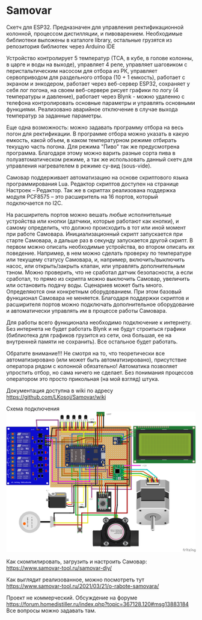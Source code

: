 # Samovar
Скетч для ESP32.
Предназначен для управления ректификационной колонной, процессом дистилляции, и пивоварением. Необходимые библиотеки выложены в каталоге library, остальные грузятся из репозитория библиотек через Arduino IDE

Устройство контролирует 5 температур (ТСА, в кубе, в голове колонны, в царге и воды на выходе), управляет 4 реле, управляет шаговиком с перистальтическим насосом для отбора из РК, управляет сервоприводом для раздельного отбора (10 + 1 емкость), работает с экраном и энкодером, работает через веб-сервер ESP32, сохраняет у себя лог погона, на своем веб-сервере рисует графики по логу (4 температуры и давление), работает через Blynk  - можно удаленно с телефона контролировать основные параметры и управлять основными функциями. Реализовано аварийное отключение в случае выхода температур за заданные параметры.

Еще одна возможность: можно задавать программу отбора на весь погон для ректификации. В программе отбора можно указать в какую емкость, какой объем, в каком температурном режиме отбирать текущую часть погона.
Для режима "Пиво" так же предусмотрена программа. Благодаря этому можно варить разные сорта пива в полуавтоматическом режиме, а так же использовать данный скетч для управления нагревателем в режиме су-вид (sous-vide). 

Самовар поддерживает автоматизацию на основе скриптового языка программирования Lua. Редактор скриптов доступен на странице Настроек – Редактор.
Так же в скриптах реализована поддержка модуля PCF8575 – это расширитель на 16 портов, который подключается по I2C.

На расширитель портов можно вешать любые исполнительные устройства или кнопки (датчики, которые работают как кнопки), и самому определить, что должно происходить в тот или иной момент при работе Самовара.
Инициализационный скрипт запускается при старте Самовара, а дальше раз в секунду запускается другой скрипт. В первом можно описать необходимые устройства, во втором описать их поведение. Например, в нем можно сделать проверку по температуре или текущему статусу Самовара, и, например, включить/выключить насос, или открыть/закрыть клапан, или управлять дополнительным тэном. Можно проверить, что не сработал датчик безопасности, а если сработал, то прямо из скрипта можно выключить Самовар, увеличить или остановить подачу воды. Сценариев может быть много. Определяются они конкретным оборудованием.
При этом базовый функционал Самовара не меняется.
Благодаря поддержки скриптов и расширителя портов можно подключать дополнительное оборудование и автоматически управлять им в процессе работы Самовара.

Для работы всего функционала необходимо подключение к интернету. Без интернета не будет работать Blynk и не будут строиться графики (библиотека для графиков грузится из сети, она большая, ее на внутренней памяти не сохранить). Все остальное будет работать. 

Обратите внимание!!! Не смотря на то, что теоретически все автоматизировано (или может быть автоматизировано), присутствие оператора рядом с колонной обязательно! Автоматика позволяет упростить отбор, но сама ничего не сделает. Без понимания процессов оператором это просто прикольная (на мой взгляд) штука.

Документация доступна в wiki по адресу https://github.com/LKosoj/Samovar/wiki

Схема подключения
![alt text](https://github.com/LKosoj/Samovar/blob/master/Fritzing%20scheme/Samovar_bb.png)

Как скомпилировать, загрузить и настроить Самовар:
https://www.samovar-tool.ru/samovar-diy/

Как выглядит реализованное, можно посмотреть тут https://www.samovar-tool.ru/2021/03/21/o-rabote-samovara/

Проект не коммерческий. Обсуждение на форуме https://forum.homedistiller.ru/index.php?topic=367128.120#msg13883184
Все вопросы можно задавать там.
    
